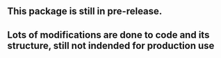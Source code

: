 ## This package is still in pre-release. 
## Lots of modifications are done to code and its structure, still not indended for production use